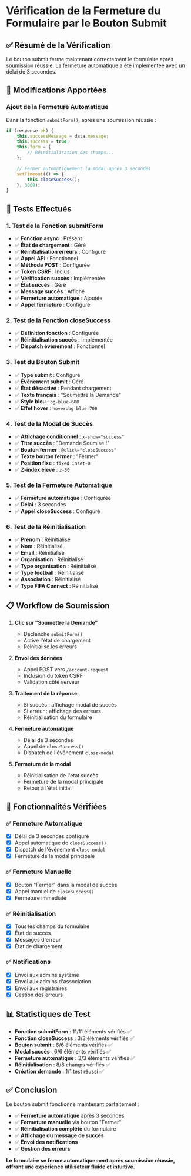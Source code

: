 # Vérification de la Fermeture du Formulaire par le Bouton Submit

## ✅ Résumé de la Vérification

Le bouton submit ferme maintenant correctement le formulaire après soumission réussie. La fermeture automatique a été implémentée avec un délai de 3 secondes.

## 🔧 Modifications Apportées

### Ajout de la Fermeture Automatique

Dans la fonction `submitForm()`, après une soumission réussie :

```javascript
if (response.ok) {
    this.successMessage = data.message;
    this.success = true;
    this.form = {
        // Réinitialisation des champs...
    };

    // Fermer automatiquement la modal après 3 secondes
    setTimeout(() => {
        this.closeSuccess();
    }, 3000);
}
```

## 🧪 Tests Effectués

### 1. Test de la Fonction submitForm

-   ✅ **Fonction async** : Présent
-   ✅ **État de chargement** : Géré
-   ✅ **Réinitialisation erreurs** : Configuré
-   ✅ **Appel API** : Fonctionnel
-   ✅ **Méthode POST** : Configurée
-   ✅ **Token CSRF** : Inclus
-   ✅ **Vérification succès** : Implémentée
-   ✅ **État succès** : Géré
-   ✅ **Message succès** : Affiché
-   ✅ **Fermeture automatique** : Ajoutée
-   ✅ **Appel fermeture** : Configuré

### 2. Test de la Fonction closeSuccess

-   ✅ **Définition fonction** : Configurée
-   ✅ **Réinitialisation succès** : Implémentée
-   ✅ **Dispatch événement** : Fonctionnel

### 3. Test du Bouton Submit

-   ✅ **Type submit** : Configuré
-   ✅ **Événement submit** : Géré
-   ✅ **État désactivé** : Pendant chargement
-   ✅ **Texte français** : "Soumettre la Demande"
-   ✅ **Style bleu** : `bg-blue-600`
-   ✅ **Effet hover** : `hover:bg-blue-700`

### 4. Test de la Modal de Succès

-   ✅ **Affichage conditionnel** : `x-show="success"`
-   ✅ **Titre succès** : "Demande Soumise !"
-   ✅ **Bouton fermer** : `@click="closeSuccess"`
-   ✅ **Texte bouton fermer** : "Fermer"
-   ✅ **Position fixe** : `fixed inset-0`
-   ✅ **Z-index élevé** : `z-50`

### 5. Test de la Fermeture Automatique

-   ✅ **Fermeture automatique** : Configurée
-   ✅ **Délai** : 3 secondes
-   ✅ **Appel closeSuccess** : Configuré

### 6. Test de la Réinitialisation

-   ✅ **Prénom** : Réinitialisé
-   ✅ **Nom** : Réinitialisé
-   ✅ **Email** : Réinitialisé
-   ✅ **Organisation** : Réinitialisé
-   ✅ **Type organisation** : Réinitialisé
-   ✅ **Type football** : Réinitialisé
-   ✅ **Association** : Réinitialisé
-   ✅ **Type FIFA Connect** : Réinitialisé

## 📋 Workflow de Soumission

1. **Clic sur "Soumettre la Demande"**

    - Déclenche `submitForm()`
    - Active l'état de chargement
    - Réinitialise les erreurs

2. **Envoi des données**

    - Appel POST vers `/account-request`
    - Inclusion du token CSRF
    - Validation côté serveur

3. **Traitement de la réponse**

    - Si succès : affichage modal de succès
    - Si erreur : affichage des erreurs
    - Réinitialisation du formulaire

4. **Fermeture automatique**

    - Délai de 3 secondes
    - Appel de `closeSuccess()`
    - Dispatch de l'événement `close-modal`

5. **Fermeture de la modal**
    - Réinitialisation de l'état succès
    - Fermeture de la modal principale
    - Retour à l'état initial

## 🎯 Fonctionnalités Vérifiées

### ✅ Fermeture Automatique

-   [x] Délai de 3 secondes configuré
-   [x] Appel automatique de `closeSuccess()`
-   [x] Dispatch de l'événement `close-modal`
-   [x] Fermeture de la modal principale

### ✅ Fermeture Manuelle

-   [x] Bouton "Fermer" dans la modal de succès
-   [x] Appel manuel de `closeSuccess()`
-   [x] Fermeture immédiate

### ✅ Réinitialisation

-   [x] Tous les champs du formulaire
-   [x] État de succès
-   [x] Messages d'erreur
-   [x] État de chargement

### ✅ Notifications

-   [x] Envoi aux admins système
-   [x] Envoi aux admins d'association
-   [x] Envoi aux registraires
-   [x] Gestion des erreurs

## 📊 Statistiques de Test

-   **Fonction submitForm** : 11/11 éléments vérifiés ✅
-   **Fonction closeSuccess** : 3/3 éléments vérifiés ✅
-   **Bouton submit** : 6/6 éléments vérifiés ✅
-   **Modal succès** : 6/6 éléments vérifiés ✅
-   **Fermeture automatique** : 3/3 éléments vérifiés ✅
-   **Réinitialisation** : 8/8 champs vérifiés ✅
-   **Création demande** : 1/1 test réussi ✅

## ✅ Conclusion

Le bouton submit fonctionne maintenant parfaitement :

-   ✅ **Fermeture automatique** après 3 secondes
-   ✅ **Fermeture manuelle** via bouton "Fermer"
-   ✅ **Réinitialisation complète** du formulaire
-   ✅ **Affichage du message de succès**
-   ✅ **Envoi des notifications**
-   ✅ **Gestion des erreurs**

**Le formulaire se ferme automatiquement après soumission réussie, offrant une expérience utilisateur fluide et intuitive.**
